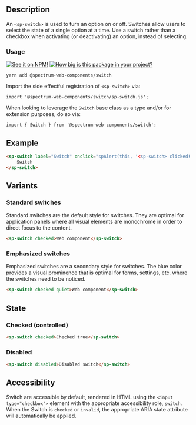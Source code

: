 ## Description

An `<sp-switch>` is used to turn an option on or off. Switches allow users to select the state of a single option at a time. Use a switch rather than a checkbox when activating (or deactivating) an option, instead of selecting.

### Usage

[![See it on NPM!](https://img.shields.io/npm/v/@spectrum-web-components/switch?style=for-the-badge)](https://www.npmjs.com/package/@spectrum-web-components/switch)
[![How big is this package in your project?](https://img.shields.io/bundlephobia/minzip/@spectrum-web-components/switch?style=for-the-badge)](https://bundlephobia.com/result?p=@spectrum-web-components/switch)

```
yarn add @spectrum-web-components/switch
```

Import the side effectful registration of `<sp-switch>` via:

```
import '@spectrum-web-components/switch/sp-switch.js';
```

When looking to leverage the `Switch` base class as a type and/or for extension purposes, do so via:

```
import { Switch } from '@spectrum-web-components/switch';
```

## Example

```html
<sp-switch label="Switch" onclick="spAlert(this, '<sp-switch> clicked!')">
    Switch
</sp-switch>
```

## Variants

### Standard switches

Standard switches are the default style for switches. They are optimal for
application panels where all visual elements are monochrome in order to direct
focus to the content.

```html
<sp-switch checked>Web component</sp-switch>
```

### Emphasized switches

Emphasized switches are a secondary style for switches. The blue color provides a
visual prominence that is optimal for forms, settings, etc. where the switches
need to be noticed.

```html
<sp-switch checked quiet>Web component</sp-switch>
```

## State

### Checked (controlled)

```html
<sp-switch checked>Checked true</sp-switch>
```

### Disabled

```html
<sp-switch disabled>Disabled switch</sp-switch>
```

## Accessibility

Switch are accessible by default, rendered in HTML using the `<input type="checkbox">` element with the appropriate accessibility role, `switch`. When the Switch is `checked` or `invalid`, the appropriate ARIA state attribute will automatically be applied.
